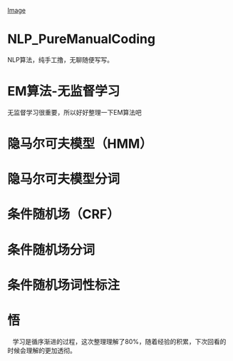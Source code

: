 [Image](/image/cover.jpg)
# NLP_PureManualCoding
NLP算法，纯手工撸，无聊随便写写。
# EM算法-无监督学习
无监督学习很重要，所以好好整理一下EM算法吧
# 隐马尔可夫模型（HMM）
# 隐马尔可夫模型分词
# 条件随机场（CRF）
# 条件随机场分词
# 条件随机场词性标注
# 悟
    学习是循序渐进的过程，这次整理理解了80%，随着经验的积累，下次回看的时候会理解的更加透彻。
